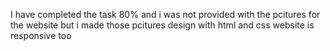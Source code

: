 I   have completed the task 80% and i was not provided with the pcitures for the website but i made those pcitures design with html and css website is responsive too
